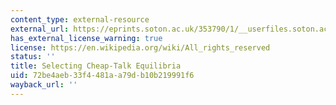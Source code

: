 ```yaml
---
content_type: external-resource
external_url: https://eprints.soton.ac.uk/353790/1/__userfiles.soton.ac.uk_Users_nsc_mydesktop_selecting-cheap-talk-equilibria.pdf
has_external_license_warning: true
license: https://en.wikipedia.org/wiki/All_rights_reserved
status: ''
title: Selecting Cheap-Talk Equilibria
uid: 72be4aeb-33f4-481a-a79d-b10b219991f6
wayback_url: ''
---
```

